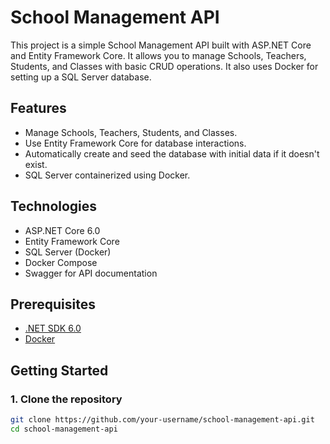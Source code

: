# School Management API

This project is a simple School Management API built with ASP.NET Core and Entity Framework Core. It allows you to manage Schools, Teachers, Students, and Classes with basic CRUD operations. It also uses Docker for setting up a SQL Server database.

## Features

- Manage Schools, Teachers, Students, and Classes.
- Use Entity Framework Core for database interactions.
- Automatically create and seed the database with initial data if it doesn't exist.
- SQL Server containerized using Docker.

## Technologies

- ASP.NET Core 6.0
- Entity Framework Core
- SQL Server (Docker)
- Docker Compose
- Swagger for API documentation

## Prerequisites

- [.NET SDK 6.0](https://dotnet.microsoft.com/download)
- [Docker](https://www.docker.com/get-started)

## Getting Started

### 1. Clone the repository

```bash
git clone https://github.com/your-username/school-management-api.git
cd school-management-api
